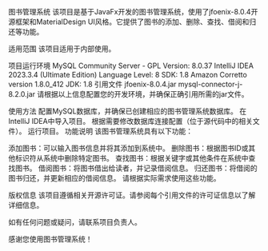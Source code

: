 图书管理系统
该项目是基于JavaFx开发的图书管理系统，使用了jfoenix-8.0.4开源框架和MaterialDesign UI风格。它提供了图书的添加、删除、查找、借阅和归还等功能。

适用范围
该项目适用于内部使用。

项目运行环境
MySQL Community Server - GPL Version: 8.0.37
IntelliJ IDEA 2023.3.4 (Ultimate Edition)
Language Level: 8
SDK: 1.8 Amazon Corretto version 1.8.0_412
JDK: 1.8
引用文件
jfoenix-8.0.4.jar
mysql-connector-j-8.2.0.jar
请根据以上信息配置您的开发环境，并确保正确引用所需的jar文件。

使用方法
配置MySQL数据库，并确保已创建相应的图书管理系统数据库。
在IntelliJ IDEA中导入项目。
根据需要修改数据库连接配置（位于源代码中的相关文件）。
运行项目。
功能说明
该图书管理系统具有以下功能：

添加图书：可以输入图书信息并将其添加到系统中。
删除图书：根据图书ID或其他标识符从系统中删除特定图书。
查找图书：根据关键字或其他条件在系统中查找图书。
借阅图书：将图书借出给读者，并记录借阅信息。
归还图书：将借阅的图书归还，并更新相应的借阅信息。
请根据实际需求使用这些功能。

版权信息
该项目遵循相关开源许可证。请参阅每个引用文件的许可证信息以了解详细信息。

如有任何问题或疑问，请联系项目负责人。

感谢您使用图书管理系统！
